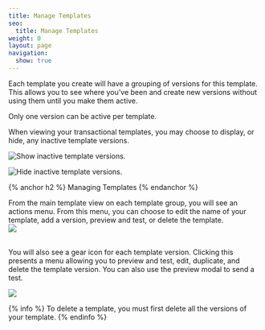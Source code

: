 ```yaml
---
title: Manage Templates
seo:
  title: Manage Templates
weight: 0
layout: page
navigation:
  show: true
---
```


Each template you create will have a grouping of versions for this template. This allows you to see where you’ve been and create new versions without using them until you make them active.

Only one version can be active per template.

When viewing your transactional templates, you may choose to display, or hide, any inactive template versions.

![]({{root_url}}/images/templates_manage_1.png "Show inactive template versions.")

![]({{root_url}}/images/templates_manage_2.png "Hide inactive template versions.")


{% anchor h2 %}
Managing Templates
{% endanchor %}

<div class="row">
  <div class="col-md-6">
  From the main template view on each template group, you will see an actions menu. From this menu, you can choose to edit the name of your template, add a version, preview and test, or delete the template.
  </div>
  <div class="col-md-6">
    <img src="{{root_url}}/images/templates_manage_3.png" class="img-responsive pull-right"/>
  </div>
  <br>
</div>

You will also see a gear icon for each template version. Clicking this presents a menu allowing you to preview and test, edit, duplicate, and delete the template version. You can also use the preview modal to send a test.

![]({{root_url}}/images/templates_manage_4.png)

{% info %}
To delete a template, you must first delete all the versions of your template.
{% endinfo %}
